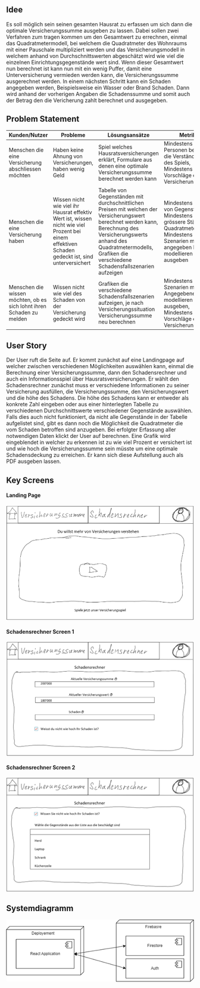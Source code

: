 ## Idee

Es soll möglich sein seinen gesamten Hausrat zu erfassen um sich dann die optimale Versicherungssumme ausgeben zu lassen.
Dabei sollen zwei Verfahren zum tragen kommen um den Gesamtwert zu errechnen, einmal das Quadratmetermodell, bei welchem die
Quadratmeter des Wohnraums mit einer Pauschale multipliziert werden und das Versicherungsmodell in welchem anhand von Durchschnittswerten abgeschätzt wird wie viel die einzelnen Einrichtungsgegenstände wert sind.
Wenn dieser Gesamtwert nun berechnet ist kann nun mit ein wenig Puffer, damit eine Unterversicherung vermieden werden kann, die Versicherungssumme ausgerechnet werden.
In einem nächsten Schritt kann ein Schaden angegeben werden, Beispielsweise ein Wasser oder Brand Schaden. Dann wird anhand der vorherigen Angaben die Schadenssumme und somit auch der Betrag den die Vericherung zahlt berechnet und ausgegeben.

## Problem Statement

| Kunden/Nutzer                                                          | Probleme                                                                                                                                          | Lösungsansätze                                                                                                                                                                                                                              | Metriken                                                                                                                                                                | Stakeholder                                                      | Randbedingungen | Risiken                                                            |
| ---------------------------------------------------------------------- | ------------------------------------------------------------------------------------------------------------------------------------------------- | --------------------------------------------------------------------------------------------------------------------------------------------------------------------------------------------------------------------------------------------- | ----------------------------------------------------------------------------------------------------------------------------------------------------------------------- | ---------------------------------------------------------------- | --------------- | ------------------------------------------------------------------ |
| Menschen die eine Versicherung abschliessen möchten                   | Haben keine Ahnung von Versicherungen, haben wenig Geld                                                                                           | Spiel welches Hausratsversicherungen erklärt, Formulare aus denen eine optimale Versicherungssumme berechnet werden kann                                                                                                                     | Mindestens 5 Personen bestätigen die Verständlichkeit des Spiels, Mindestens 5 Vorschläge einer Versicherungssumme                                                   | Testpersonen, Datenschutzbehörden                               | ?               | Nicht alle Menschen finden Spiele als Erklärung gut               |
| Menschen die eine Versicherung haben                                   | Wissen nicht wie viel ihr Hausrat effektiv Wert ist, wissen nicht wie viel Prozent bei einem effektiven Schaden gedeckt ist, sind unterversichert | Tabelle von Gegenständen mit durchschnittlichen Preisen mit welchen der Versicherungswert berechnet werden kann, Berechnung des Versicherungswerts anhand des Quadratmetermodells, Grafiken die verschiedene Schadensfallszenarien aufzeigen | Mindestens 50 Preise von Gegenständen, Mindestens für 5 grössere Städte Quadratmeterpreise, Mindestens 3 Szenarien mit den angegeben Daten modellieren und ausgeben | Anbieter der Gegenstände, oder Immobilien, Datenschutzbehörden | ?               | Die Durchschnittspreise könnten nicht akkurat sein                |
| Menschen die wissen möchten, ob es sich lohnt ihren Schaden zu melden | Wissen nicht wie viel des Schaden von der Versicherung gedeckt wird                                                                               | Grafiken die verschiedene Schadensfallszenarien aufzeigen, je nach Versicherungssituation Versicherungssumme neu berechnen                                                                                                                    | Mindestens 3 Szenarien mit den Angegebenen Daten modellieren und ausgeben, Mindestens 5 Vorschläge einer Versicherungssumme                                            | Datenschutzbehörden                                             |                 | Die Schadenszenarien könnten von der Realität sehr weit weg sein |

## User Story

Der User ruft die Seite auf. Er kommt zunächst auf eine Landingpage auf welcher zwischen verschiedenen Möglichkeiten auswählen kann, einmal die Berechnung einer Versicherungssumme, dann den Schadensrechner und auch ein Informationsspiel über Hausratsversicherungen. Er wählt den Schadensrechner zunächst muss er verschiedene Informationen zu seiner Versicherung ausfüllen, die Versicherungssumme, den Versicherungswert und die höhe des Schadens. Die höhe des Schadens kann er entweder als konkrete Zahl eingeben oder aus einer hinterlegten Tabelle zu verschiedenen Durchschnittswerte verschiedener Gegenstände auswählen. Falls dies auch nicht funktioniert, da nicht alle Gegenstände in der Tabelle aufgelistet sind, gibt es dann noch die Möglichkeit die Quadratmeter die vom Schaden betroffen sind anzugeben. Bei erfolgter Erfassung aller notwendigen Daten klickt der User auf berechnen. Eine Grafik wird eingeblendet in welcher zu erkennen ist zu wie viel Prozent er versichert ist und wie hoch die Versicherungssumme sein müsste um eine optimale Schadensdeckung zu erreichen. Er kann sich diese Aufstellung auch als PDF ausgeben lassen.

## Key Screens

#### Landing Page

![Screen1](./Screen1.png)

#### Schadensrechner Screen 1

![Screen2](./Screen2.png)

#### Schadensrechner Screen 2

![Landing Page](./Screen3.png)

## Systemdiagramm

![System Diagramm](./Systemdiagramm_Versicherungsrechner.drawio.png)
